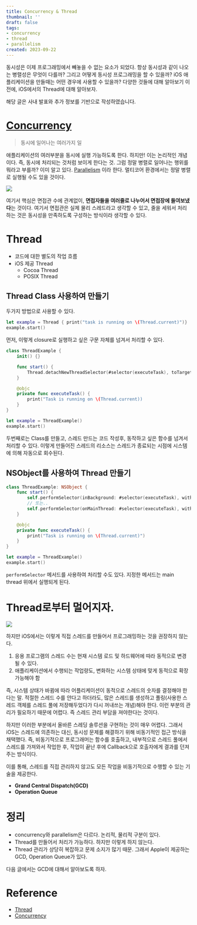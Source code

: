 ```yaml
---
title: Concurrency & Thread
thumbnail: ''
draft: false
tags:
- concurrency
- thread
- parallelism
created: 2023-09-22
---
```


동시성은 이제 프로그래밍에서 빼놓을 수 없는 요소가 되었다. 항상 동시성과 같이 나오는 병렬성은 무엇이 다를까? 그리고 어떻게 동시성 프로그래밍을 할 수 있을까? iOS 애플리케이션을 만들때는 어떤 경우에 사용할 수 있을까? 다양한 것들에 대해 알아보기 이전에, iOS에서의 Thread에 대해 알아보자. 

해당 글은 사내 발표와 추가 정보를 기반으로 작성하였습니다.

# [Concurrency](Knowledges/Development/Concepts/Concurrency.md)

 > 
 > 동시에 일어나는 여러가지 일

애플리케이션의 여러부분을 동시에 실행 가능하도록 한다. 하지만! 이는 논리적인 개념이다. 즉, 동시에 처리되는 것처럼 보이게 한다는 것. 그럼 정말 병렬로 일어나는 행위를 뭐라고 부를까? 이미 알고 있다. [Parallelism](Parallelism.md) 이라 한다. 멀티코어 환경에서는 정말 병렬로 실행될 수도 있을 것이다.

![](ConcurrentProgramming_01_ConcurrencyThread_0.jpg)

여기서 핵심은 면접관 수에 관계없이, **면접자들을 여러줄로 나누어서 면접장에 들여보냈다**는 것이다. 여기서 면접관은 실제 물리 스레드라고 생각할 수 있고, 줄을 세워서 처리하는 것은 동시성을 만족하도록 구성하는 방식이라 생각할 수 있다.

# Thread

* 코드에 대한 별도의 작업 흐름
* iOS 제공 Thread
  * Cocoa Thread
  * POSIX Thread

## Thread Class 사용하여 만들기

두가지 방법으로 사용할 수 있다.

````swift
let example = Thread { print("task is running on \(Thread.current)")}
example.start()
````

먼저, 이렇게 closure로 실행하고 싶은 구문 자체를 넘겨서 처리할 수 있다. 

````swift
class ThreadExample {
    init() {}

    func start() {
        Thread.detachNewThreadSelector(#selector(executeTask), toTarget: self, with: nil)
    }

    @objc
    private func executeTask() {
        print("Task is running on \(Thread.current))
    }
}

let example = ThreadExample()
example.start()
````

두번째로는 Class를 만들고, 스레드 만드는 코드 작성후, 동작하고 싶은 함수를 넘겨서 처리할 수 있다. 이렇게 만들어진 스레드의 리소스는 스레드가 종료되는 시점에 시스템에 의해 자동으로 회수된다.

## NSObject를 사용하여 Thread 만들기

````swift
class ThreadExample: NSObject {
    func start() {
        self.performSelector(inBackground: #selector(executeTask), with: nil)
        // 또는..
        self.performSelector(onMainThread: #selector(executeTask), with: self, waitUntilDone: true)
    }

    @objc
    private func executeTask() {
        print("Task is running on \(Thread.current)")
    }
}

let example = ThreadExample()
example.start()
````

`performSelector` 메서드를 사용하여 처리할 수도 있다. 지정한 메서드는 main thread 위에서 실행되게 된다.

# Thread로부터 멀어지자.

![](ConcurrentProgramming_01_ConcurrencyThread_1.jpg)

하지만 iOS에서는 이렇게 직접 스레드를 만들어서 프로그래밍하는 것을 권장하지 않는다. 

1. 응용 프로그램의 스레드 수는 현재 시스템 로드 및 하드웨어에 따라 동적으로 변경될 수 있다.
1. 애플리케이션에서 수행되는 작업량도, 변화하는 시스템 상태에 맞게 동적으로 확장가능해야 함

즉, 시스템 상태가 바뀜에 따라 어플리케이션이 동적으로 스레드의 숫자를 결정해야 한다는 말. 적절한 스레드 수를 안다고 하더라도, 많은 스레드를 생성하고 풀링(사용한 스레드 객체를 스레드 풀에 저장해두었다가 다시 꺼내쓰는 개념)해야 한다. 이런 부분의 관리가 필요하기 때문에 어렵다. 즉 스레드 관리 부담을 져야한다는 것이다.

하지만 이러한 부분에서 올바른 스레딩 솔루션을 구현하는 것이 매우 어렵다. 그래서 iOS는 스레드에 의존하는 대신, 동시성 문제를 해결하기 위해 비동기적인 접근 방식을 채택했다. 즉, 비동기적으로 프로그래머는 함수를 호출하고, 내부적으로 스레드 풀에서 스레드를 가져와서 작업한 후, 작업이 끝난 후에 Callback으로 호출자에게 결과를 던져주는 방식이다.

이를 통해, 스레드를 직접 관리하지 않고도 모든 작업을 비동기적으로 수행할 수 있는 기술을 제공한다. 

* **Grand Central Dispatch(GCD)**
* **Operation Queue**

# 정리

* concurrency와 parallelism은 다르다. 논리적, 물리적 구분이 있다.
* Thread를 만들어서 처리가 가능하다. 하지만 이렇게 하지 않는다.
* Thread 관리가 상당히 복잡하고 문제 소지가 많기 때문. 그래서 Apple이 제공하는 GCD, Operation Queue가 있다.

다음 글에서는 GCD에 대해서 알아보도록 하자.

# Reference

* [Thread](https://developer.apple.com/documentation/foundation/thread)
* [Concurrency](https://docs.swift.org/swift-book/LanguageGuide/Concurrency.html)

